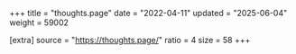 +++
title = "thoughts.page"
date = "2022-04-11"
updated = "2025-06-04"
weight = 59002

[extra]
source = "https://thoughts.page/"
ratio = 4
size = 58
+++
